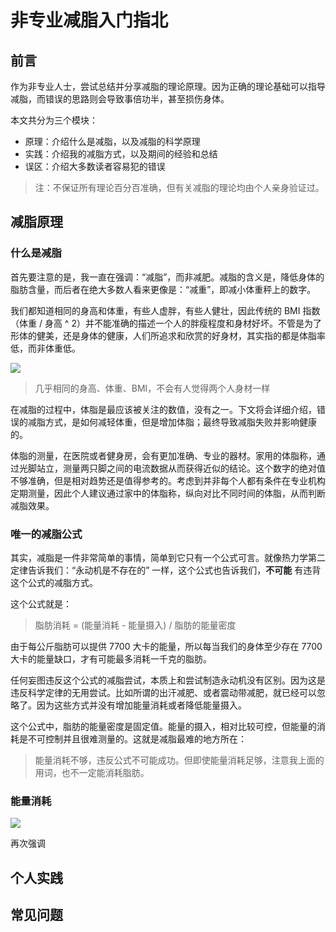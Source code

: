 # 非专业减脂入门指北

## 前言

作为非专业人士，尝试总结并分享减脂的理论原理。因为正确的理论基础可以指导减脂，而错误的思路则会导致事倍功半，甚至损伤身体。

本文共分为三个模块：

* 原理：介绍什么是减脂，以及减脂的科学原理
* 实践：介绍我的减脂方式，以及期间的经验和总结
* 误区：介绍大多数读者容易犯的错误

> 注：不保证所有理论百分百准确，但有关减脂的理论均由个人亲身验证过。

## 减脂原理

### 什么是减脂

首先要注意的是，我一直在强调：“减脂”，而非减肥。减脂的含义是，降低身体的脂肪含量，而后者在绝大多数人看来更像是：“减重”，即减小体重秤上的数字。

我们都知道相同的身高和体重，有些人虚胖，有些人健壮，因此传统的 BMI 指数（体重 / 身高 ^ 2）并不能准确的描述一个人的胖瘦程度和身材好坏。不管是为了形体的健美，还是身体的健康，人们所追求和欣赏的好身材，其实指的都是体脂率低，而非体重低。

![][image-1]

> 几乎相同的身高、体重、BMI，不会有人觉得两个人身材一样

在减脂的过程中，体脂是最应该被关注的数值，没有之一。下文将会详细介绍，错误的减脂方式，是如何减轻体重，但是增加体脂；最终导致减脂失败并影响健康的。

体脂的测量，在医院或者健身房，会有更加准确、专业的器材。家用的体脂称，通过光脚站立，测量两只脚之间的电流数据从而获得近似的结论。这个数字的绝对值不够准确，但是相对趋势还是值得参考的。考虑到并非每个人都有条件在专业机构定期测量，因此个人建议通过家中的体脂称，纵向对比不同时间的体脂，从而判断减脂效果。

### 唯一的减脂公式

其实，减脂是一件非常简单的事情，简单到它只有一个公式可言。就像热力学第二定律告诉我们：“永动机是不存在的” 一样，这个公式也告诉我们，**不可能** 有违背这个公式的减脂方式。

这个公式就是：

> 脂肪消耗 = (能量消耗 - 能量摄入) / 脂肪的能量密度

由于每公斤脂肪可以提供 7700 大卡的能量，所以每当我们的身体至少存在 7700 大卡的能量缺口，才有可能最多消耗一千克的脂肪。

任何妄图违反这个公式的减脂尝试，本质上和尝试制造永动机没有区别。因为这是违反科学定律的无用尝试。比如所谓的出汗减肥、或者震动带减肥，就已经可以忽略了。因为这些方式并没有增加能量消耗或者降低能量摄入。

这个公式中，脂肪的能量密度是固定值。能量的摄入，相对比较可控，但能量的消耗是不可控制并且很难测量的。这就是减脂最难的地方所在：

> 能量消耗不够，违反公式不可能成功。但即使能量消耗足够，注意我上面的用词，也不一定能消耗脂肪。

### 能量消耗
![][image-2]

再次强调

## 个人实践

## 常见问题


[image-1]:	../pictures/jianzhi/bmi.jpg
[image-2]:	../pictures/jianzhi/energy.png